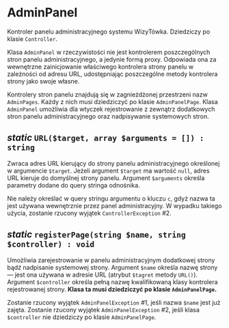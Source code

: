 AdminPanel
===

Kontroler panelu administracyjnego systemu WizyTówka. Dziedziczy po klasie `Controller`.

Klasa `AdminPanel` w rzeczywistości nie jest kontrolerem poszczególnych stron panelu administracyjnego, a jedynie formą proxy. Odpowiada ona za wewnętrzne zainicjowanie właściwego kontrolera strony panelu w zależności od adresu URL, udostępniając poszczególne metody kontrolera strony jako swoje własne.

Kontrolery stron panelu znajdują się w zagnieżdżonej przestrzeni nazw `AdminPages`. Każdy z nich musi dziedziczyć po klasie `AdminPanelPage`. Klasa `AdminPanel` umożliwia dla wtyczek rejestrowanie z zewnątrz dodatkowych stron panelu administracyjnego oraz nadpisywanie systemowych stron.

## *static* `URL($target, array $arguments = []) : string`

Zwraca adres URL kierujący do strony panelu administracyjnego określonej w argumencie `$target`. Jeżeli argument `$target` ma wartość `null`, adres URL kieruje do domyślnej strony panelu. Argument `$arguments` określa parametry dodane do query stringa odnośnika.

Nie należy określać w query stringu argumentu o kluczu `c`, gdyż nazwa ta jest używana wewnętrznie przez panel administracyjny. W wypadku takiego użycia, zostanie rzucony wyjątek `ControllerException` #2.

## *static* `registerPage(string $name, string $controller) : void`

Umożliwia zarejestrowanie w panelu administracyjnym dodatkowej strony bądź nadpisanie systemowej strony. Argument `$name` określa nazwę strony — jest ona używana w adresie URL (atrybut `$tagret` metody `URL()`). Argument `$controller` określa pełną nazwę kwalifikowaną klasy kontrolera rejestrowanej strony. **Klasa ta musi dziedziczyć po klasie `AdminPanelPage`.**

Zostanie rzucony wyjątek `AdminPanelException` #1, jeśli nazwa `$name` jest już zajęta. Zostanie rzucony wyjątek `AdminPanelException` #2, jeśli klasa `$controller` nie dziedziczy po klasie `AdminPanelPage`.